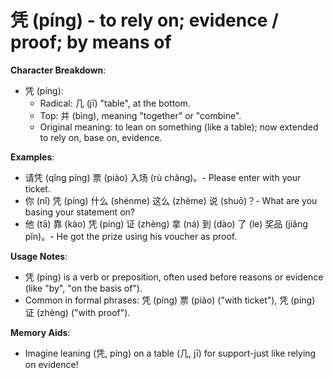 # **凭 (píng) - to rely on; evidence / proof; by means of**

**Character Breakdown**:  
- 凭 (píng):
  - Radical: 几 (jī) "table", at the bottom.
  - Top: 并 (bìng), meaning "together" or "combine".
  - Original meaning: to lean on something (like a table); now extended to rely on, base on, evidence.

**Examples**:  
- 请凭 (qǐng píng) 票 (piào) 入场 (rù chǎng)。- Please enter with your ticket.  
- 你 (nǐ) 凭 (píng) 什么 (shénme) 这么 (zhème) 说 (shuō)？- What are you basing your statement on?  
- 他 (tā) 靠 (kào) 凭 (píng) 证 (zhèng) 拿 (ná) 到 (dào) 了 (le) 奖品 (jiǎng pǐn)。- He got the prize using his voucher as proof.

**Usage Notes**:  
- 凭 (píng) is a verb or preposition, often used before reasons or evidence (like "by", "on the basis of").  
- Common in formal phrases: 凭 (píng) 票 (piào) ("with ticket"), 凭 (píng) 证 (zhèng) ("with proof").

**Memory Aids**:  
- Imagine leaning (凭, píng) on a table (几, jī) for support-just like relying on evidence!